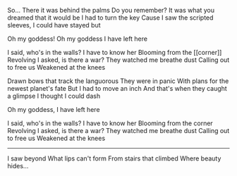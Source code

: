 So...
There it was behind the palms
Do you remember? It was what you dreamed that it would be
I had to turn the key
Cause I saw the scripted sleeves, I could have stayed but

Oh my goddess!
Oh my goddess I have left here

I said, who's in the walls?
I have to know her
Blooming from the [[corner]]
Revolving
I asked, is there a war?
They watched me breathe dust
Calling out to free us
Weakened at the knees

Drawn bows that track the languorous
They were in panic
With plans for the newest planet's fate
But I had to move an inch
And that's when they caught a glimpse
I thought I could dash

Oh my goddess, I have left here

I said, who's in the walls?
I have to know her
Blooming from the corner
Revolving
I asked, is there a war?
They watched me breathe dust
Calling out to free us
Weakened at the knees

---

I saw beyond
What lips can't form
From stairs that climbed
Where beauty hides...